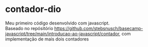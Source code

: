 # contador-dio
Meu primeiro código desenvolvido com javascript.  
Baseado no repósitório https://github.com/stebsnusch/basecamp-javascript/tree/main/introducao-ao-javascript/contador, com implementação de mais dois contadores
